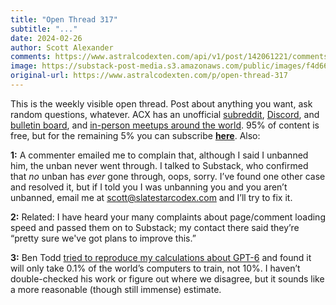 ```yaml
---
title: "Open Thread 317"
subtitle: "..."
date: 2024-02-26
author: Scott Alexander
comments: https://www.astralcodexten.com/api/v1/post/142061221/comments?&all_comments=true
image: https://substack-post-media.s3.amazonaws.com/public/images/f4d66008-5b91-4e46-a87c-02e9b5af0afa_251x255.png
original-url: https://www.astralcodexten.com/p/open-thread-317
---
```

This is the weekly visible open thread. Post about anything you want, ask random questions, whatever. ACX has an unofficial [subreddit](https://www.reddit.com/r/slatestarcodex/), [Discord](https://discord.gg/RTKtdut), and [bulletin board](https://www.datasecretslox.com/index.php), and [in-person meetups around the world](https://www.lesswrong.com/community?filters%5B0%5D=SSC). 95% of content is free, but for the remaining 5% you can subscribe **[here](https://astralcodexten.substack.com/subscribe?)**. Also:

**1:** A commenter emailed me to complain that, although I said I unbanned him, the unban never went through. I talked to Substack, who confirmed that _no_ unban has _ever_ gone through, oops, sorry. I’ve found one other case and resolved it, but if I told you I was unbanning you and you aren’t unbanned, email me at scott@slatestarcodex.com and I’ll try to fix it.

**2:** Related: I have heard your many complaints about page/comment loading speed and passed them on to Substack; my contact there said they’re “pretty sure we've got plans to improve this.”

**3:** Ben Todd [tried to reproduce my calculations about GPT-6](/p/sam-altman-wants-7-trillion/comment/49693676?r=53mop&utm_campaign=comment-list-share-cta&utm_medium=web&open=false) and found it will only take 0.1% of the world’s computers to train, not 10%. I haven’t double-checked his work or figure out where we disagree, but it sounds like a more reasonable (though still immense) estimate.
